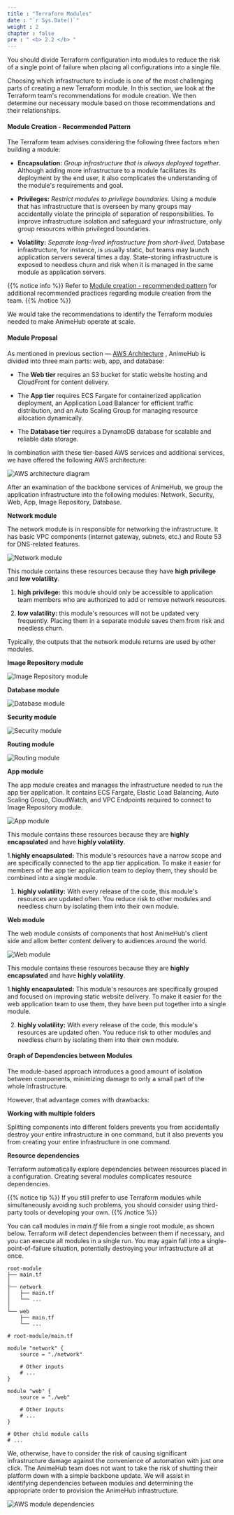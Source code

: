 ```yaml
---
title : "Terraform Modules"
date : "`r Sys.Date()`"
weight : 2
chapter : false
pre : " <b> 2.2 </b> "
---
```


You should divide Terraform configuration into modules to reduce the risk of a single point of failure when placing all configurations into a single file.

Choosing which infrastructure to include is one of the most challenging parts of creating a new Terraform module. In this section, we look at the Terraform team's recommendations for module creation. We then determine our necessary module based on those recommendations and their relationships.

#### Module Creation - Recommended Pattern

The Terraform team advises considering the following three factors when building a module:

- **Encapsulation:** *Group infrastructure that is always deployed together*.
Although adding more infrastructure to a module facilitates its deployment by the end user, it also complicates the understanding of the module's requirements and goal.

- **Privileges:** *Restrict modules to privilege boundaries*.
Using a module that has infrastructure that is overseen by many groups may accidentally violate the principle of separation of responsibilities. To improve infrastructure isolation and safeguard your infrastructure, only group resources within privileged boundaries.

- **Volatility:** *Separate long-lived infrastructure from short-lived*.
Database infrastructure, for instance, is usually static, but teams may launch application servers several times a day. State-storing infrastructure is exposed to needless churn and risk when it is managed in the same module as application servers.

{{% notice info %}}
Refer to [Module creation - recommended pattern](https://developer.hashicorp.com/terraform/tutorials/modules/pattern-module-creation) for additional recommended practices regarding module creation from the team.
{{% /notice %}}

We would take the recommendations to identify the Terraform modules needed to make AnimeHub operate at scale.

#### Module Proposal

As mentioned in previous section — [AWS Architecture](../1-AWS-Architecture/) , AnimeHub is divided into three main parts: web, app, and database: 

- The **Web tier** requires an S3 bucket for static website hosting and CloudFront for content delivery.

- The **App tier** requires ECS Fargate for containerized application deployment, an Application Load Balancer for efficient traffic distribution, and an Auto Scaling Group for managing resource allocation dynamically.

- The **Database tier** requires a DynamoDB database for scalable and reliable data storage.

In combination with these tier-based AWS services and additional services, we have offered the following AWS architecture:

![AWS architecture diagram](/images/2/2/0001.svg?featherlight=false&width=100pc)

After an examination of the backbone services of AnimeHub, we group the application infrastructure into the following modules: Network, Security, Web, App, Image Repository, Database.

**Network module**

The network module is in responsible for networking the infrastructure. It has basic VPC components (internet gateway, subnets, etc.) and Route 53 for DNS-related features. 

![Network module](/images/2/2/0002.svg?featherlight=false&width=37pc)

This module contains these resources because they have **high privilege** and **low volatility**.

1. **high privilege:** this module should only be accessible to application team members who are authorized to add or remove network resources.

2. **low valatility:** this module's resources will not be updated very frequently. Placing them in a separate module saves them from risk and needless churn.

Typically, the outputs that the network module returns are used by other modules.

**Image Repository module**

![Image Repository module](/images/2/2/0003.svg?featherlight=false&width=37pc)

**Database module**

![Database module](/images/2/2/0004.svg?featherlight=false&width=37pc)

**Security module**

![Security module](/images/2/2/0005.svg?featherlight=false&width=37pc)

**Routing module**

![Routing module](/images/2/2/0006.svg?featherlight=false&width=37pc)

**App module**

The app module creates and manages the infrastructure needed to run the app tier application. It contains ECS Fargate, Elastic Load Balancing, Auto Scaling Group, CloudWatch, and VPC Endpoints required to connect to Image Repository module.

![App module](/images/2/2/0007.svg?featherlight=false&width=37pc)

This module contains these resources because they are **highly encapsulated** and have **highly volatility**.

1.**highly encapsulated:** This module's resources have a narrow scope and are specifically connected to the app tier application. To make it easier for members of the app tier application team to deploy them, they should be combined into a single module.

1. **highly volatility:** With every release of the code, this module's resources are updated often. You reduce risk to other modules and needless churn by isolating them into their own module.

**Web module**

The web module consists of components that host AnimeHub's client side and allow better content delivery to audiences around the world.

![Web module](/images/2/2/0008.svg?featherlight=false&width=37pc)

This module contains these resources because they are **highly encapsulated** and have **highly volatility**.

1.**highly encapsulated:** This module's resources are specifically grouped and focused on improving static website delivery. To make it easier for the web application team to use them, they have been put together into a single module.


2. **highly volatility:** With every release of the code, this module's resources are updated often. You reduce risk to other modules and needless churn by isolating them into their own module.

#### Graph of Dependencies between Modules

The module-based approach introduces a good amount of isolation between components, minimizing damage to only a small part of the whole infrastructure.

However, that advantage comes with drawbacks:

**Working with multiple folders**

Splitting components into different folders prevents you from accidentally destroy your entire infrastructure in one command, but it also prevents you from creating your entire infrastructure in one command.

**Resource dependencies**

Terraform automatically explore dependencies between resources placed in a configuration. Creating several modules complicates resource dependencies.

{{% notice tip %}}
If you still prefer to use Terraform modules while simultaneously avoiding such problems, you should consider using third-party tools or developing your own.
{{% /notice %}}

You can call modules in *main.tf* file from a single root module, as shown below. Terraform will detect dependencies between them if necessary, and you can execute all modules in a single run. You may again fall into a single-point-of-failure situation, potentially destroying your infrastructure all at once.

```
root-module
├── main.tf
│
├── network
│   ├── main.tf
│   └── ...
│
└── web
    ├── main.tf
    └── ...
```


```hcl
# root-module/main.tf

module "network" {
    source = "./network"

    # Other inputs
    # ...
}

module "web" {
    source = "./web"
    
    # Other inputs
    # ...
}

# Other child module calls
# ...

```

We, otherwise, have to consider the risk of causing significant infrastructure damage against the convenience of automation with just one click. The AnimeHub team does not want to take the risk of shutting their platform down with a simple backbone update. We will assist in identifying dependencies between modules and determining the appropriate order to provision the AnimeHub infrastructure.

![AWS module dependencies](/images/2/2/00010.svg?featherlight=false&width=37pc)


